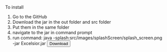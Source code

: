 To install
1. Go to the GitHub
2. Download the jar in the out folder and src folder
3. Put them in the same folder
4. navigate to the jar in command prompt
5. run command: java -splash:src/images/splashScreen/splash_screen.png -jar Excelsior.jar
<button onclick="window.open('READ_ME.txt')">Download</button>
